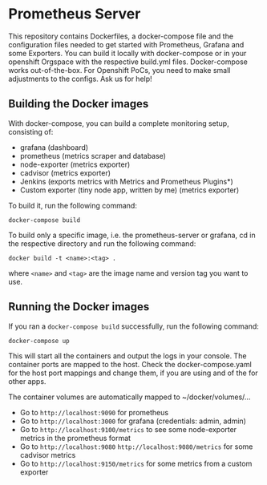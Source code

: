 # Prometheus Server

This repository contains Dockerfiles, a docker-compose file and the configuration files needed to get started with Prometheus, Grafana and some Exporters. You can build it locally with docker-compose or in your openshift Orgspace with the respective build.yml files. Docker-compose works out-of-the-box. For Openshift PoCs, you need to make small adjustments to the configs. Ask us for help!

## Building the Docker images

With docker-compose, you can build a complete monitoring setup, consisting of:
- grafana (dashboard)
- prometheus (metrics scraper and database)
- node-exporter (metrics exporter)
- cadvisor (metrics exporter)
- Jenkins (exports metrics with Metrics and Prometheus Plugins*)
- Custom exporter (tiny node app, written by me) (metrics exporter) 

To build it, run the following command:
```
docker-compose build
```

To build only a specific image, i.e. the prometheus-server or grafana, cd in the respective directory and run
the following command:
```
docker build -t <name>:<tag> .
```

where `<name>` and `<tag>` are the image name and version tag you want to use.

## Running the Docker images

If you ran a `docker-compose build` successfully, run the following command:
```
docker-compose up
```
This will start all the containers and output the logs in your console.
The container ports are mapped to the host. Check the docker-compose.yaml for the host port mappings and change them, if you are using and of the for other apps.

The container volumes are automatically mapped to ~/docker/volumes/...

- Go to `http://localhost:9090` for prometheus
- Go to `http://localhost:3000` for grafana (credentials: admin, admin)
- Go to `http://localhost:9100/metrics` to see some node-exporter metrics in the prometheus format
- Go to `http://localhost:9080` `http://localhost:9080/metrics` for some cadvisor metrics
- Go to `http://localhost:9150/metrics` for some metrics from a custom exporter

